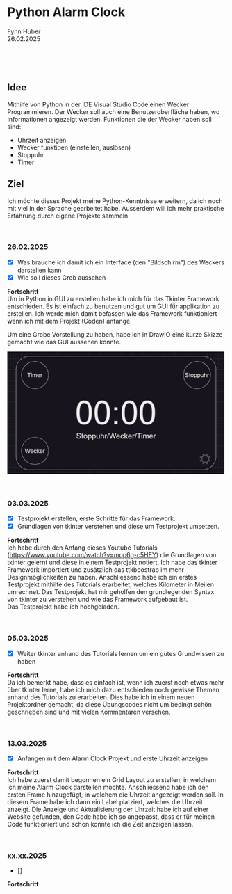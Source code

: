 # Python Alarm Clock
Fynn Huber              
26.02.2025

&nbsp;

&nbsp;

## Idee
Mithilfe von Python in der IDE Visual Studio Code einen Wecker Programmieren. Der Wecker soll auch eine Benutzeroberfläche haben, wo Informationen angezeigt werden. Funktionen die der Wecker haben soll sind: 
- Uhrzeit anzeigen
- Wecker funktioen (einstellen, auslösen)
- Stoppuhr
- Timer

## Ziel
Ich möchte dieses Projekt meine Python-Kenntnisse erweitern, da ich noch mit viel in der Sprache gearbeitet habe. Ausserdem will ich mehr praktische Erfahrung durch eigene Projekte sammeln.

 &nbsp;

### 26.02.2025
  - [x] Was brauche ich damit ich ein Interface (den "Bildschirm") des Weckers darstellen kann
  - [x] Wie soll dieses Grob aussehen

**Fortschritt**            
Um in Python in GUI zu erstellen habe ich mich für das Tkinter Framework entschieden. Es ist einfach zu benutzen und gut um GUI für applikation zu erstellen. Ich werde mich damit befassen wie das Framework funktioniert wenn ich mit dem Projekt (Coden) anfange.

Um eine Grobe Vorstellung zu haben, habe ich in DrawIO eine kurze Skizze gemacht wie das GUI aussehen könnte.                

<img src="https://github.com/Fynn8962/Python-Alarm-Clock/blob/main/images/AlarmClockPrototype.png" alt="Alarm Clock Prototype" width="500" >

 &nbsp;

### 03.03.2025
  - [x] Testprojekt erstellen, erste Schritte für das Framework.
  - [x] Grundlagen von tkinter verstehen und diese um Testprojekt umsetzen. 

**Fortschritt**  
Ich habe durch den Anfang dieses Youtube Tutorials (https://www.youtube.com/watch?v=mop6g-c5HEY) die Grundlagen von tkinter gelernt und diese in einem Testprojekt notiert. Ich habe das tkinter Framework importiert und zusätzlich das ttkboostrap im mehr Designmöglichkeiten zu haben. Anschliessend habe ich ein erstes Testprojekt mithilfe des Tutorials erarbeitet, welches Kilometer in Meilen umrechnet. Das Testprojekt hat mir geholfen den grundlegenden Syntax von tkinter zu verstehen und wie das Framework aufgebaut ist.                  
Das Testprojekt habe ich hochgeladen.

 &nbsp;

### 05.03.2025
  - [x] Weiter tkinter anhand des Tutorials lernen um ein gutes Grundwissen zu haben

**Fortschritt**  
Da ich bemerkt habe, dass es einfach ist, wenn ich zuerst noch etwas mehr über tkinter lerne, habe ich mich dazu entschieden noch gewisse Themen anhand des Tutorials zu erarbeiten. Dies habe ich in einem neuen Projektordner gemacht, da diese Übungscodes nicht um bedingt schön geschrieben sind und mit vielen Kommentaren versehen.
           

 &nbsp;

### 13.03.2025
  - [x] Anfangen mit dem Alarm Clock Projekt und erste Uhrzeit anzeigen

**Fortschritt**  
Ich habe zuerst damit begonnen ein Grid Layout zu erstellen, in welchem ich meine Alarm Clock darstellen möchte. Anschliessend habe ich den ersten Frame hinzugefügt, in welchem die Uhrzeit angezeigt werden soll. In diesem Frame habe ich dann ein Label platziert, welches die Uhrzeit anzeigt. Die Anzeige und Aktualisierung der Uhrzeit habe ich auf einer Website gefunden, den Code habe ich so angepasst, dass er für meinen Code funktioniert und schon konnte ich die Zeit anzeigen lassen. 
           

 &nbsp;

### xx.xx.2025
  - [] 

**Fortschritt**  
